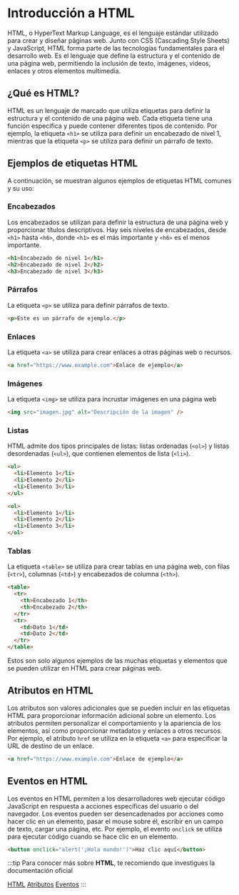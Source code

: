 # Introducción a HTML

HTML, o HyperText Markup Language, es el lenguaje estándar utilizado para crear y diseñar páginas web. Junto con CSS (Cascading Style Sheets) y JavaScript, HTML forma parte de las tecnologías fundamentales para el desarrollo web. Es el lenguaje que define la estructura y el contenido de una página web, permitiendo la inclusión de texto, imágenes, videos, enlaces y otros elementos multimedia.

## ¿Qué es HTML?

HTML es un lenguaje de marcado que utiliza etiquetas para definir la estructura y el contenido de una página web. Cada etiqueta tiene una función específica y puede contener diferentes tipos de contenido. Por ejemplo, la etiqueta `<h1>` se utiliza para definir un encabezado de nivel 1, mientras que la etiqueta `<p>` se utiliza para definir un párrafo de texto.

## Ejemplos de etiquetas HTML

A continuación, se muestran algunos ejemplos de etiquetas HTML comunes y su uso:

### Encabezados

Los encabezados se utilizan para definir la estructura de una página web y proporcionar títulos descriptivos. Hay seis niveles de encabezados, desde `<h1>` hasta `<h6>`, donde `<h1>` es el más importante y `<h6>` es el menos importante.

```html
<h1>Encabezado de nivel 1</h1>
<h2>Encabezado de nivel 2</h2>
<h3>Encabezado de nivel 3</h3>
```

### Párrafos

La etiqueta `<p>` se utiliza para definir párrafos de texto.

```html
<p>Este es un párrafo de ejemplo.</p>
```

### Enlaces

La etiqueta `<a>` se utiliza para crear enlaces a otras páginas web o recursos.

```html
<a href="https://www.example.com">Enlace de ejemplo</a>
```

### Imágenes

La etiqueta `<img>` se utiliza para incrustar imágenes en una página web

```html
<img src="imagen.jpg" alt="Descripción de la imagen" />
```

### Listas

HTML admite dos tipos principales de listas: listas ordenadas (`<ol>`) y listas desordenadas (`<ul>`), que contienen elementos de lista (`<li>`).

```html
<ul>
  <li>Elemento 1</li>
  <li>Elemento 2</li>
  <li>Elemento 3</li>
</ul>

<ol>
  <li>Elemento 1</li>
  <li>Elemento 2</li>
  <li>Elemento 3</li>
</ol>
```

### Tablas

La etiqueta `<table>` se utiliza para crear tablas en una página web, con filas (`<tr>`), columnas (`<td>`) y encabezados de columna (`<th>`).

```html
<table>
  <tr>
    <th>Encabezado 1</th>
    <th>Encabezado 2</th>
  </tr>
  <tr>
    <td>Dato 1</td>
    <td>Dato 2</td>
  </tr>
</table>
```

Estos son solo algunos ejemplos de las muchas etiquetas y elementos que se pueden utilizar en HTML para crear páginas web.

## Atributos en HTML

Los atributos son valores adicionales que se pueden incluir en las etiquetas HTML para proporcionar información adicional sobre un elemento. Los atributos permiten personalizar el comportamiento y la apariencia de los elementos, así como proporcionar metadatos y enlaces a otros recursos. Por ejemplo, el atributo `href` se utiliza en la etiqueta `<a>` para especificar la URL de destino de un enlace.

```html
<a href="https://www.example.com">Enlace de ejemplo</a>
```

## Eventos en HTML

Los eventos en HTML permiten a los desarrolladores web ejecutar código JavaScript en respuesta a acciones específicas del usuario o del navegador. Los eventos pueden ser desencadenados por acciones como hacer clic en un elemento, pasar el mouse sobre él, escribir en un campo de texto, cargar una página, etc. Por ejemplo, el evento `onclick` se utiliza para ejecutar código cuando se hace clic en un elemento.

```html
<button onclick="alert('¡Hola mundo!')">Haz clic aquí</button>
```

:::tip
Para conocer más sobre **HTML**, te recomiendo que investigues la documentación oficial

[HTML](https://developer.mozilla.org/es/docs/Web/HTML)
[Atributos](https://developer.mozilla.org/es/docs/Web/HTML/Attributes)
[Eventos](https://developer.mozilla.org/es/docs/Learn/JavaScript/Building_blocks/Events)
:::

